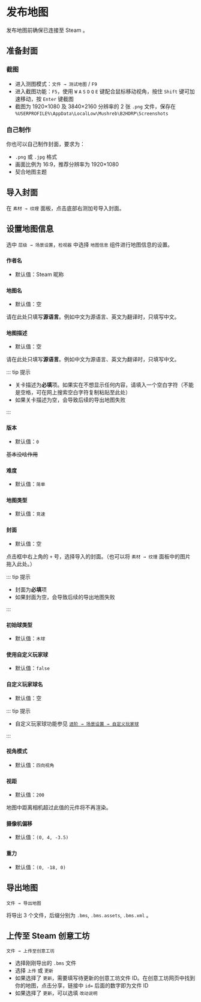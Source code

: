 # 发布地图

发布地图前确保已连接至 Steam 。

## 准备封面

### 截图

- 进入测图模式：`文件 → 测试地图` / `F9`
- 进入截图功能：`F5`，使用 `W` `A` `S` `D` `Q` `E` 键配合鼠标移动视角，按住 `Shift` 键可加速移动，按 `Enter` 键截图
- 截图为 1920×1080 及 3840×2160 分辨率的 2 张 `.png` 文件，保存在 `%USERPROFILE%\AppData\LocalLow\Mushreb\B2HDRP\Screenshots`

### 自己制作

你也可以自己制作封面，要求为：

- `.png` 或 `.jpg` 格式
- 画面比例为 16:9，推荐分辨率为 1920×1080
- 契合地图主题

## 导入封面

在 `素材 → 纹理` 面板，点击底部右测加号导入封面。

## 设置地图信息

选中 `层级 → 场景设置`，`检视器` 中选择 `地图信息` 组件进行地图信息的设置。

### `作者名` <badge text="必填" />

- 默认值：Steam 昵称

### `地图名` <badge text="必填" />

- 默认值：空

请在此处只填写**源语言**。例如中文为源语言、英文为翻译时，只填写中文。

### `地图描述` <badge text="必填" />

- 默认值：空

请在此处只填写**源语言**。例如中文为源语言、英文为翻译时，只填写中文。

::: tip 提示

- 关卡描述为**必填**项。如果实在不想显示任何内容，请填入一个空白字符（不能是空格，可在网上搜索空白字符复制粘贴至此处）
- 如果关卡描述为空，会导致后续的导出地图失败

:::

### `版本` <badge text="必填" />

- 默认值：`0`

~~基本没啥作用~~

### `难度`

- 默认值：`简单`

### `地图类型`

- 默认值：`竞速`

### `封面` <badge text="必填" />

- 默认值：空

点击框中右上角的 `+` 号，选择导入的封面。（也可以将 `素材 → 纹理` 面板中的图片拖入此处。）

::: tip 提示

- 封面为**必填**项
- 如果封面为空，会导致后续的导出地图失败

:::

### `初始球类型`

- 默认值：`木球`

### `使用自定义玩家球`

- 默认值：`false`

### `自定义玩家球名`

- 默认值：空

::: tip 提示

- 自定义玩家球功能参见 [`进阶 → 场景设置 → 自定义玩家球`](../advanced/sceneSettings/customBall)

:::

### `视角模式`

- 默认值：`四向视角`

### `视距`

- 默认值：`200`

地图中距离相机超过此值的元件将不再渲染。

### `摄像机偏移`

- 默认值：`(0, 4, -3.5)`

### `重力`

- 默认值：`(0, -18, 0)`

## 导出地图

`文件 → 导出地图`

将导出 3 个文件，后缀分别为 `.bms`, `.bms.assets`, `.bms.xml` 。

## 上传至 Steam 创意工坊

`文件 → 上传至创意工坊`

- 选择刚刚导出的 `.bms` 文件
- 选择 `上传` 或 `更新`
- 如果选择了 `更新`，需要填写待更新的创意工坊文件 ID。在创意工坊网页中找到你的地图，点击分享，链接中 `id=` 后面的数字即为文件 ID
- 如果选择了 `更新`，可以选填 `改动说明`
